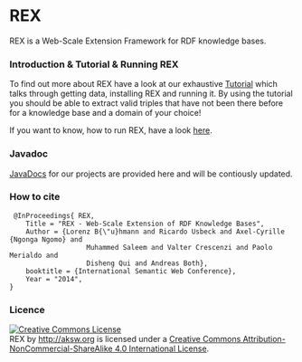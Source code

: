 REX
===

REX is a Web-Scale Extension Framework for RDF knowledge bases.

### Introduction & Tutorial & Running REX
To find out more about REX have a look at our exhaustive <a href="https://github.com/AKSW/REX/wiki">Tutorial</a> which talks through getting data, installing REX and running it. By using the tutorial you should be able to extract valid triples that have not been there before for a knowledge base and a domain of your choice!

If you want to know, how to run REX, have a look <a href="https://github.com/AKSW/REX/wiki/Run">here</a>.

### Javadoc
<a href="http://aksw.github.io/REX/">JavaDocs</a> for our projects are provided here and will be contiously updated.

### How to cite
```Tex
 @InProceedings{ REX,
	Title = "REX - Web-Scale Extension of RDF Knowledge Bases",
	Author = {Lorenz B{\"u}hmann and Ricardo Usbeck and Axel-Cyrille {Ngonga Ngomo} and 
                   Muhammed Saleem and Valter Crescenzi and Paolo Merialdo and 
                   Disheng Qui and Andreas Both},
	booktitle = {International Semantic Web Conference},
	Year = "2014",
}
```



### Licence
<a rel="license" href="http://creativecommons.org/licenses/by-nc-sa/4.0/"><img alt="Creative Commons License" style="border-width:0" src="http://i.creativecommons.org/l/by-nc-sa/4.0/88x31.png" /></a><br /><span xmlns:dct="http://purl.org/dc/terms/" property="dct:title">REX</span> by <span xmlns:cc="http://creativecommons.org/ns#" property="cc:attributionName">http://aksw.org</span> is licensed under a <a rel="license" href="http://creativecommons.org/licenses/by-nc-sa/4.0/">Creative Commons Attribution-NonCommercial-ShareAlike 4.0 International License</a>.
